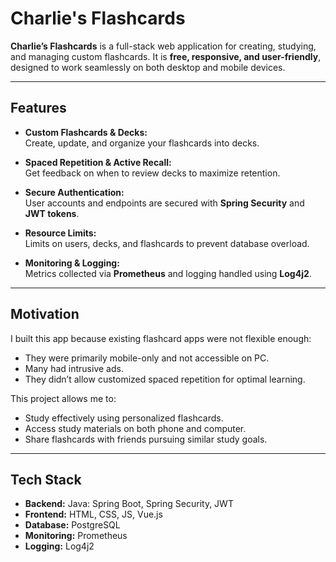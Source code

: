 # Charlie's Flashcards

**Charlie’s Flashcards** is a full-stack web application for creating, studying, and managing custom flashcards. It is **free, responsive, and user-friendly**, designed to work seamlessly on both desktop and mobile devices.

---

## Features

- **Custom Flashcards & Decks:**  
  Create, update, and organize your flashcards into decks.

- **Spaced Repetition & Active Recall:**  
  Get feedback on when to review decks to maximize retention.

- **Secure Authentication:**  
  User accounts and endpoints are secured with **Spring Security** and **JWT tokens**.

- **Resource Limits:**  
  Limits on users, decks, and flashcards to prevent database overload.

- **Monitoring & Logging:**  
  Metrics collected via **Prometheus** and logging handled using **Log4j2**.

---

## Motivation

I built this app because existing flashcard apps were not flexible enough:

- They were primarily mobile-only and not accessible on PC.
- Many had intrusive ads.
- They didn’t allow customized spaced repetition for optimal learning.

This project allows me to:

- Study effectively using personalized flashcards.
- Access study materials on both phone and computer.
- Share flashcards with friends pursuing similar study goals.

---

## Tech Stack

- **Backend:** Java: Spring Boot, Spring Security, JWT
- **Frontend:** HTML, CSS, JS, Vue.js
- **Database:** PostgreSQL
- **Monitoring:** Prometheus
- **Logging:** Log4j2  